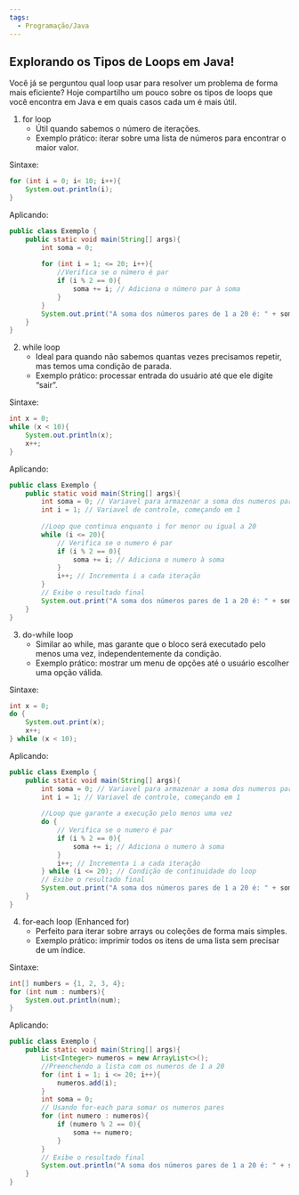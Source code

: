 ```yaml
---
tags:
  - Programação/Java
---
```

## Explorando os Tipos de Loops em Java!
Você já se perguntou qual loop usar para resolver um problema de forma mais eficiente? Hoje compartilho um pouco sobre os tipos de loops que você encontra em Java e em quais casos cada um é mais útil.

1. for loop
	- Útil quando sabemos o número de iterações.
	- Exemplo prático: iterar sobre uma lista de números para encontrar o maior valor.

Sintaxe: 
```java
for (int i = 0; i< 10; i++){
	System.out.println(i);
}
```

Aplicando:
```java
public class Exemplo {
	public static void main(String[] args){
		int soma = 0;
		
		for (int i = 1; <= 20; i++){
			//Verifica se o número é par
			if (i % 2 == 0){
				soma += i; // Adiciona o número par à soma
			}
		}
		System.out.print("A soma dos números pares de 1 a 20 é: " + soma);
	}
}
```

2. while loop
	- Ideal para quando não sabemos quantas vezes precisamos repetir, mas temos uma condição de parada.
	- Exemplo prático: processar entrada do usuário até que ele digite “sair”.

Sintaxe: 
```java
int x = 0;
while (x < 10){
	System.out.println(x);
	x++;
}
```

Aplicando:
```java
public class Exemplo {
	public static void main(String[] args){
		int soma = 0; // Variavel para armazenar a soma dos numeros pares
		int i = 1; // Variavel de controle, começando em 1
		
		//Loop que continua enquanto i for menor ou igual a 20
		while (i <= 20){
			// Verifica se o numero é par
			if (i % 2 == 0){
				soma += i; // Adiciona o numero à soma
			}
			i++; // Incrementa i a cada iteração
		}
		// Exibe o resultado final
		System.out.print("A soma dos números pares de 1 a 20 é: " + soma);
	}
}
```

3. do-while loop
	- Similar ao while, mas garante que o bloco será executado pelo menos uma vez, independentemente da condição.
	- Exemplo prático: mostrar um menu de opções até o usuário escolher uma opção válida.

Sintaxe: 
```java
int x = 0;
do {
	System.out.print(x);
	x++;
} while (x < 10);
```

Aplicando:
```java
public class Exemplo {
	public static void main(String[] args){
		int soma = 0; // Variavel para armazenar a soma dos numeros pares
		int i = 1; // Variavel de controle, começando em 1
		
		//Loop que garante a execução pelo menos uma vez
		do {
			// Verifica se o numero é par
			if (i % 2 == 0){
				soma += i; // Adiciona o numero à soma
			}
			i++; // Incrementa i a cada iteração
		} while (i <= 20); // Condição de continuidade do loop
		// Exibe o resultado final
		System.out.print("A soma dos números pares de 1 a 20 é: " + soma);
	}
}
```

4. for-each loop (Enhanced for)
	- Perfeito para iterar sobre arrays ou coleções de forma mais simples.
	- Exemplo prático: imprimir todos os itens de uma lista sem precisar de um índice.

Sintaxe: 
```java
int[] numbers = {1, 2, 3, 4};
for (int num : numbers){
	System.out.println(num);
}
```

Aplicando:
```java
public class Exemplo {
	public static void main(String[] args){
		List<Integer> numeros = new ArrayList<>();
		//Preenchendo a lista com os numeros de 1 a 20
		for (int i = 1; i <= 20; i++){
			numeros.add(i);
		}
		int soma = 0;
		// Usando for-each para somar os numeros pares
		for (int numero : numeros){
			if (numero % 2 == 0){
				soma += numero;
			}
		}
		// Exibe o resultado final
		System.out.println("A soma dos números pares de 1 a 20 é: " + soma);
	}
}
```
